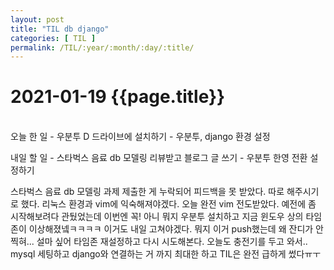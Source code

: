 ```yaml
---
layout: post
title: "TIL db django"
categories: [ TIL ]
permalink: /TIL/:year/:month/:day/:title/
---
```


# 2021-01-19 {{page.title}}
&nbsp;  
오늘 한 일
    - 우분투 D 드라이브에 설치하기
    - 우분투, django 환경 설정

내일 할 일
    - 스타벅스 음료 db 모델링 리뷰받고 블로그 글 쓰기
    - 우분투 한영 전환 설정하기

스타벅스 음료 db 모델링 과제 제출한 게 누락되어 피드백을 못 받았다. 따로 해주시기로 했다.
리눅스 환경과 vim에 익숙해져야겠다. 오늘 완전 vim 전도받았다. 예전에 좀 시작해보려다 관뒀었는데 이번엔 꼭!
아니 뭐지 우분투 설치하고 지금 윈도우 상의 타임존이 이상해졌넼ㅋㅋㅋㅋ 이거도 내일 고쳐야겠다.
뭐지 이거 push했는데 왜 잔디가 안 찍혀... 설마 싶어 타임존 재설정하고 다시 시도해본다.
오늘도 충전기를 두고 와서.. mysql 세팅하고 django와 연결하는 거 까지 최대한 하고 TIL은 완전 급하게 썼다ㅠㅜ